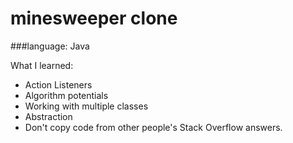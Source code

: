 # minesweeper clone
###language: Java

What I learned:
  * Action Listeners
  * Algorithm potentials
  * Working with multiple classes
  * Abstraction
  * Don't copy code from other people's Stack Overflow answers.
